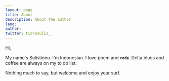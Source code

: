 ```yaml
---
layout: page
title: About
description: About the author
lang:	
author:
twitter: tionosulis_
---
```

Hi,

My name's Sulistiono. I'm Indonesian. I love poem and **`code`**. Delta blues and coffee are always on my to do list.

Nothing much to say, but welcome and enjoy your surf.
